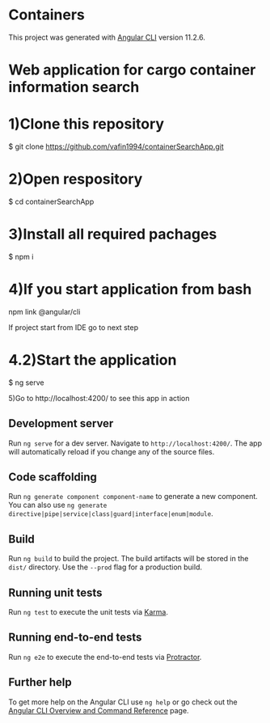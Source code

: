 # Containers

This project was generated with [Angular CLI](https://github.com/angular/angular-cli) version 11.2.6.

# Web application for cargo container information search

# 1)Clone this repository

$ git clone https://github.com/vafin1994/containerSearchApp.git

# 2)Open respository

$ cd containerSearchApp

# 3)Install all required pachages

$ npm i

# 4)If you start application from bash

npm link @angular/cli

If project start from IDE go to next step

# 4.2)Start the application

$ ng serve

5)Go to http://localhost:4200/ to see this app in action

## Development server

Run `ng serve` for a dev server. Navigate to `http://localhost:4200/`. The app will automatically reload if you change any of the source files.

## Code scaffolding

Run `ng generate component component-name` to generate a new component. You can also use `ng generate directive|pipe|service|class|guard|interface|enum|module`.

## Build

Run `ng build` to build the project. The build artifacts will be stored in the `dist/` directory. Use the `--prod` flag for a production build.

## Running unit tests

Run `ng test` to execute the unit tests via [Karma](https://karma-runner.github.io).

## Running end-to-end tests

Run `ng e2e` to execute the end-to-end tests via [Protractor](http://www.protractortest.org/).

## Further help

To get more help on the Angular CLI use `ng help` or go check out the [Angular CLI Overview and Command Reference](https://angular.io/cli) page.

